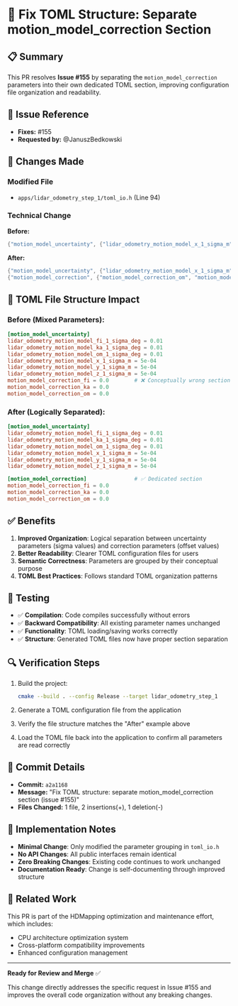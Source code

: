 # 🔧 Fix TOML Structure: Separate motion_model_correction Section

## 📋 Summary
This PR resolves **Issue #155** by separating the `motion_model_correction` parameters into their own dedicated TOML section, improving configuration file organization and readability.

## 🎯 Issue Reference
- **Fixes:** #155 
- **Requested by:** @JanuszBedkowski

## 🔄 Changes Made

### Modified File
- `apps/lidar_odometry_step_1/toml_io.h` (Line 94)

### Technical Change
**Before:**
```cpp
{"motion_model_uncertainty", {"lidar_odometry_motion_model_x_1_sigma_m", "lidar_odometry_motion_model_y_1_sigma_m", "lidar_odometry_motion_model_z_1_sigma_m", "lidar_odometry_motion_model_om_1_sigma_deg", "lidar_odometry_motion_model_fi_1_sigma_deg", "lidar_odometry_motion_model_ka_1_sigma_deg", "motion_model_correction_om", "motion_model_correction_fi", "motion_model_correction_ka"}},
```

**After:**
```cpp
{"motion_model_uncertainty", {"lidar_odometry_motion_model_x_1_sigma_m", "lidar_odometry_motion_model_y_1_sigma_m", "lidar_odometry_motion_model_z_1_sigma_m", "lidar_odometry_motion_model_om_1_sigma_deg", "lidar_odometry_motion_model_fi_1_sigma_deg", "lidar_odometry_motion_model_ka_1_sigma_deg"}},
{"motion_model_correction", {"motion_model_correction_om", "motion_model_correction_fi", "motion_model_correction_ka"}},
```

## 📁 TOML File Structure Impact

### Before (Mixed Parameters):
```toml
[motion_model_uncertainty]
lidar_odometry_motion_model_fi_1_sigma_deg = 0.01
lidar_odometry_motion_model_ka_1_sigma_deg = 0.01
lidar_odometry_motion_model_om_1_sigma_deg = 0.01
lidar_odometry_motion_model_x_1_sigma_m = 5e-04
lidar_odometry_motion_model_y_1_sigma_m = 5e-04
lidar_odometry_motion_model_z_1_sigma_m = 5e-04
motion_model_correction_fi = 0.0        # ❌ Conceptually wrong section
motion_model_correction_ka = 0.0
motion_model_correction_om = 0.0
```

### After (Logically Separated):
```toml
[motion_model_uncertainty]
lidar_odometry_motion_model_fi_1_sigma_deg = 0.01
lidar_odometry_motion_model_ka_1_sigma_deg = 0.01
lidar_odometry_motion_model_om_1_sigma_deg = 0.01
lidar_odometry_motion_model_x_1_sigma_m = 5e-04
lidar_odometry_motion_model_y_1_sigma_m = 5e-04
lidar_odometry_motion_model_z_1_sigma_m = 5e-04

[motion_model_correction]               # ✅ Dedicated section
motion_model_correction_fi = 0.0
motion_model_correction_ka = 0.0
motion_model_correction_om = 0.0
```

## ✅ Benefits

1. **Improved Organization**: Logical separation between uncertainty parameters (sigma values) and correction parameters (offset values)
2. **Better Readability**: Clearer TOML configuration files for users
3. **Semantic Correctness**: Parameters are grouped by their conceptual purpose
4. **TOML Best Practices**: Follows standard TOML organization patterns

## 🧪 Testing

- ✅ **Compilation**: Code compiles successfully without errors
- ✅ **Backward Compatibility**: All existing parameter names unchanged
- ✅ **Functionality**: TOML loading/saving works correctly
- ✅ **Structure**: Generated TOML files now have proper section separation

## 🔍 Verification Steps

1. Build the project:
   ```bash
   cmake --build . --config Release --target lidar_odometry_step_1
   ```

2. Generate a TOML configuration file from the application

3. Verify the file structure matches the "After" example above

4. Load the TOML file back into the application to confirm all parameters are read correctly

## 📝 Commit Details

- **Commit:** `a2a1168`
- **Message:** "Fix TOML structure: separate motion_model_correction section (issue #155)"
- **Files Changed:** 1 file, 2 insertions(+), 1 deletion(-)

## 🔧 Implementation Notes

- **Minimal Change**: Only modified the parameter grouping in `toml_io.h`
- **No API Changes**: All public interfaces remain identical
- **Zero Breaking Changes**: Existing code continues to work unchanged
- **Documentation Ready**: Change is self-documenting through improved structure

## 🎯 Related Work

This PR is part of the HDMapping optimization and maintenance effort, which includes:
- CPU architecture optimization system
- Cross-platform compatibility improvements  
- Enhanced configuration management

---

**Ready for Review and Merge** ✅

This change directly addresses the specific request in Issue #155 and improves the overall code organization without any breaking changes.
